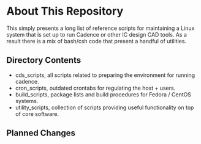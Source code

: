 # About This Repository
This simply presents a long list of reference scripts for maintaining a Linux system that is set up to run Cadence or other IC design CAD tools. As a result there is a mix of bash/csh code that present a handful of utilities.


## Directory Contents
 - cds_scripts, all scripts related to preparing the environment for running cadence.
 - cron_scripts, outdated crontabs for regulating the host + users.
 - build_scripts, package lists and build procedures for Fedora / CentOS systems.
 - utility_scripts, collection of scripts providing useful functionality on top of core software.


## Planned Changes
